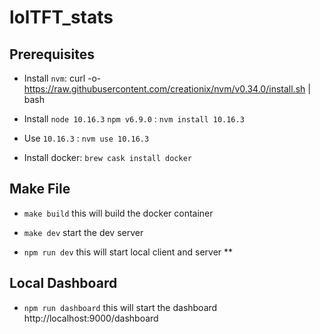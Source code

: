 # lolTFT_stats

## Prerequisites

- Install `nvm`: curl -o- https://raw.githubusercontent.com/creationix/nvm/v0.34.0/install.sh | bash

- Install `node 10.16.3` `npm v6.9.0` : `nvm install 10.16.3`

- Use `10.16.3` : `nvm use 10.16.3`

- Install docker: `brew cask install docker`

## Make File
- `make build` this will build the docker container

- `make dev` start the dev server

- `npm run dev` this will start local client and server **

## Local Dashboard

- `npm run dashboard` this will start the dashboard 
http://localhost:9000/dashboard

